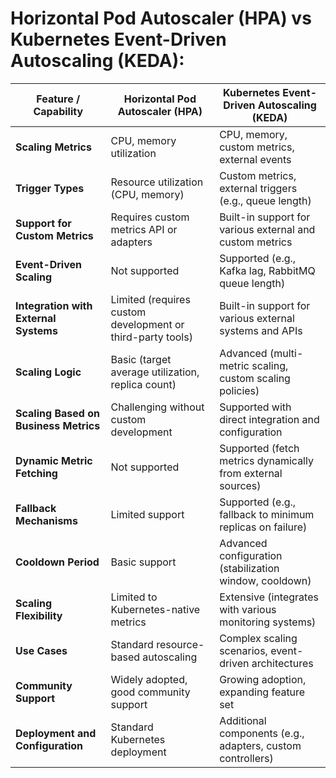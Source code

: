 # Horizontal Pod Autoscaler (HPA) vs Kubernetes Event-Driven Autoscaling (KEDA):

| Feature / Capability                   | Horizontal Pod Autoscaler (HPA)                            | Kubernetes Event-Driven Autoscaling (KEDA)                   |
|----------------------------------------|------------------------------------------------------------|--------------------------------------------------------------|
| **Scaling Metrics**                    | CPU, memory utilization                                      | CPU, memory, custom metrics, external events                 |
| **Trigger Types**                      | Resource utilization (CPU, memory)                          | Custom metrics, external triggers (e.g., queue length)       |
| **Support for Custom Metrics**         | Requires custom metrics API or adapters                     | Built-in support for various external and custom metrics     |
| **Event-Driven Scaling**               | Not supported                                                | Supported (e.g., Kafka lag, RabbitMQ queue length)           |
| **Integration with External Systems**  | Limited (requires custom development or third-party tools)  | Built-in support for various external systems and APIs       |
| **Scaling Logic**                      | Basic (target average utilization, replica count)            | Advanced (multi-metric scaling, custom scaling policies)     |
| **Scaling Based on Business Metrics**  | Challenging without custom development                      | Supported with direct integration and configuration         |
| **Dynamic Metric Fetching**            | Not supported                                                | Supported (fetch metrics dynamically from external sources)  |
| **Fallback Mechanisms**                | Limited support                                              | Supported (e.g., fallback to minimum replicas on failure)    |
| **Cooldown Period**                    | Basic support                                                | Advanced configuration (stabilization window, cooldown)     |
| **Scaling Flexibility**                | Limited to Kubernetes-native metrics                        | Extensive (integrates with various monitoring systems)       |
| **Use Cases**                          | Standard resource-based autoscaling                         | Complex scaling scenarios, event-driven architectures        |
| **Community Support**                  | Widely adopted, good community support                       | Growing adoption, expanding feature set                      |
| **Deployment and Configuration**       | Standard Kubernetes deployment                              | Additional components (e.g., adapters, custom controllers)   |



